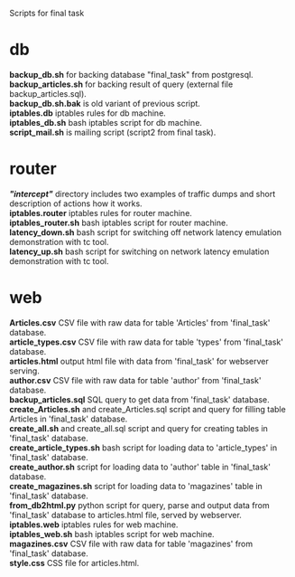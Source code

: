 Scripts for final task

# db
<b>backup_db.sh</b> for backing database "final_task" from postgresql. <br>
<b>backup_articles.sh</b> for backing result of query (external file backup_articles.sql). <br>
<b>backup_db.sh.bak</b> is old variant of previous script. <br>
<b>iptables.db</b> iptables rules for db machine.<br>
<b>iptables_db.sh</b> bash iptables script for db machine.<br>
<b>script_mail.sh</b> is mailing script (script2 from final task).<br>

# router
<b><i>"intercept"</i></b> directory includes two examples of traffic dumps and short description of actions how it works.<br>
<B>iptables.router</b> iptables rules for router machine.<br>
<b>iptables_router.sh</b> bash iptables script for router machine.<br>
<b>latency_down.sh</b> bash script for switching off network latency emulation demonstration with tc tool.<br>
<b>latency_up.sh</b> bash script for switching on network latency emulation demonstration with tc tool.<br>

# web
<b>Articles.csv</b> CSV file with raw data for table 'Articles' from 'final_task' database.<br>
<b>article_types.csv</b> CSV file with raw data for table 'types' from 'final_task' database.<br>
<b>articles.html</b> output html file with data from 'final_task' for webserver serving.<br>
<b>author.csv</b> CSV file with raw data for table 'author' from 'final_task' database.<br>
<b>backup_articles.sql</b> SQL query to get data from 'final_task' database.<br>
<b>create_Articles.sh</b> and create_Articles.sql script and query for filling table Articles in 'final_task' database.<br>
<b>create_all.sh</b> and create_all.sql script and query for creating tables in 'final_task' database.<br>
<b>create_article_types.sh</b> bash script for loading data to 'article_types' in 'final_task' database.<br>
<b>create_author.sh</b> script for loading data to 'author' table in 'final_task' database.<br>
<b>create_magazines.sh</b> script for loading data to 'magazines' table in 'final_task' database.<br>
<b>from_db2html.py</b> python script for query, parse and output data from 'final_task' database to articles.html file, served by webserver.<br>
<b>iptables.web</b> iptables rules for web machine.<br>
<b>iptables_web.sh</b> bash iptables script for web machine.<br>
<b>magazines.csv</b> CSV file with raw data for table 'magazines' from 'final_task' database.<br>
<b>style.css</b> CSS file for articles.html.
